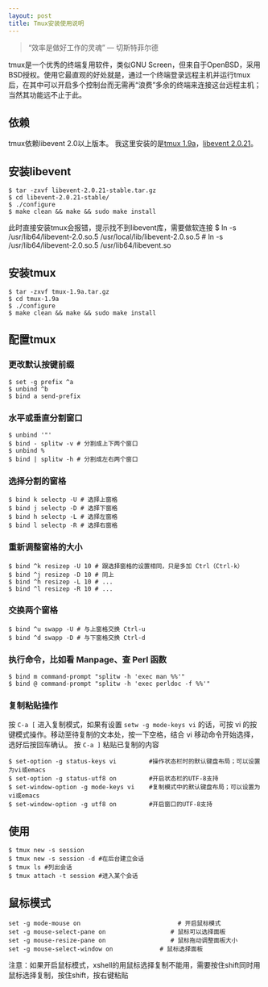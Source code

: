 ```yaml
---
layout: post
title: Tmux安装使用说明
---
```


>“效率是做好工作的灵魂”
> ― 切斯特菲尔德

tmux是一个优秀的终端复用软件，类似GNU Screen，但来自于OpenBSD，采用BSD授权。使用它最直观的好处就是，通过一个终端登录远程主机并运行tmux后，在其中可以开启多个控制台而无需再“浪费”多余的终端来连接这台远程主机；当然其功能远不止于此。

## 依赖

tmux依赖libevent 2.0以上版本。
我这里安装的是[tmux 1.9a](http://downloads.sourceforge.net/tmux/tmux-1.9a.tar.gz)，[libevent 2.0.21](https://github.com/downloads/libevent/libevent/libevent-2.0.21-stable.tar.gz)。

## 安装libevent

    $ tar -zxvf libevent-2.0.21-stable.tar.gz
    $ cd libevent-2.0.21-stable/
    $ ./configure
    $ make clean && make && sudo make install

此时直接安装tmux会报错，提示找不到libevent库，需要做软连接
    $ ln -s /usr/lib64/libevent-2.0.so.5 /usr/local/lib/libevent-2.0.so.5
    # ln -s /usr/lib64/libevent-2.0.so.5 /usr/lib64/libevent.so

## 安装tmux

    $ tar -zxvf tmux-1.9a.tar.gz
    $ cd tmux-1.9a
    $ ./configure
    $ make clean && make && sudo make install

## 配置tmux

### 更改默认按键前缀
    $ set -g prefix ^a
    $ unbind ^b
    $ bind a send-prefix

### 水平或垂直分割窗口
    $ unbind '"'
    $ bind - splitw -v # 分割成上下两个窗口
    $ unbind %
    $ bind | splitw -h # 分割成左右两个窗口

### 选择分割的窗格
    $ bind k selectp -U # 选择上窗格
    $ bind j selectp -D # 选择下窗格
    $ bind h selectp -L # 选择左窗格
    $ bind l selectp -R # 选择右窗格

### 重新调整窗格的大小
    $ bind ^k resizep -U 10 # 跟选择窗格的设置相同，只是多加 Ctrl（Ctrl-k）
    $ bind ^j resizep -D 10 # 同上
    $ bind ^h resizep -L 10 # ...
    $ bind ^l resizep -R 10 # ...

### 交换两个窗格
    $ bind ^u swapp -U # 与上窗格交换 Ctrl-u
    $ bind ^d swapp -D # 与下窗格交换 Ctrl-d

### 执行命令，比如看 Manpage、查 Perl 函数
    $ bind m command-prompt "splitw -h 'exec man %%'"
    $ bind @ command-prompt "splitw -h 'exec perldoc -f %%'"

### 复制粘贴操作
按 ```C-a [``` 进入复制模式，如果有设置 ```setw -g mode-keys vi``` 的话，可按 vi 的按键模式操作。移动至待复制的文本处，按一下空格，结合 vi 移动命令开始选择，选好后按回车确认。
按 ```C-a ]``` 粘贴已复制的内容

    $ set-option -g status-keys vi         #操作状态栏时的默认键盘布局；可以设置为vi或emacs
    $ set-option -g status-utf8 on         #开启状态栏的UTF-8支持
    $ set-window-option -g mode-keys vi    #复制模式中的默认键盘布局；可以设置为vi或emacs
    $ set-window-option -g utf8 on         #开启窗口的UTF-8支持

## 使用

    $ tmux new -s session
    $ tmux new -s session -d #在后台建立会话
    $ tmux ls #列出会话
    $ tmux attach -t session #进入某个会话

## 鼠标模式

    set -g mode-mouse on                           # 开启鼠标模式
    set -g mouse-select-pane on                  # 鼠标可以选择面板
    set -g mouse-resize-pane on                  # 鼠标拖动调整面板大小
    set -g mouse-select-window on             # 鼠标选择面板

注意：如果开启鼠标模式，xshell的用鼠标选择复制不能用，需要按住shift同时用鼠标选择复制，按住shift，按右键粘贴

